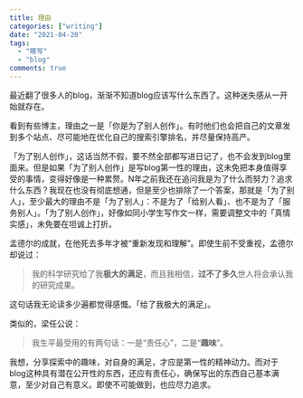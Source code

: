 ```yaml
---
title: 理由
categories: ["writing"]
date: "2021-04-20"
tags:
  - "瞎写"
  - "blog"
comments: true
---
```


最近翻了很多人的blog，渐渐不知道blog应该写什么东西了。这种迷失感从一开始就存在。

看到有些博主，理由之一是「你是为了别人创作」。有时他们也会把自己的文章发到多个站点、尽可能地在优化自己的搜索引擎排名，并尽量保持高产。

「为了别人创作」，这话当然不假，要不然全部都写进日记了，也不会发到blog里面来。但是如果「为了别人创作」是写blog第一性的理由，这未免把本身值得享受的事情，变得好像是一种累赘。N年之前我还在追问我是为了什么而努力？追求什么东西？我现在也没有彻底想通，但是至少也排除了一个答案，那就是「为了别人」，至少最大的理由不是「为了别人」：不是为了「给别人看」、也不是为了「服务别人」。「为了别人创作」，好像如同小学生写作文一样，需要调整文中的「真情实感」，未免要在坦诚上打折。

孟德尔的成就，在他死去多年才被“重新发现和理解”。即使生前不受重视，孟德尔却说过：

> 我的科学研究给了我**极大的满足**，而且我相信，**过不了多久**世人将会承认我的研究成果。

这句话我无论读多少遍都觉得感慨。「给了我极大的满足」。

类似的，梁任公说：

> 我生平最受用的有两句话：一是“责任心”，二是“**趣味**”。

我想，分享探索中的趣味，对自身的满足，才应是第一性的精神动力。而对于blog这种具有潜在公开性的东西，还应有责任心，确保写出的东西自己基本满意，至少对自己有意义。即使不可能做到，也应尽力追求。

